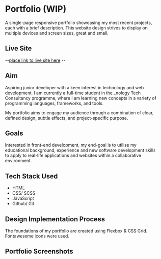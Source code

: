# Portfolio (WIP)

A single-page responsive portfolio showcasing my most recent projects, each with a brief description. This website design strives to display on multiple devices and screen sizes, great and small.

## Live Site

--[place link to live site here]() --

## Aim

Aspiring junior developer with a keen interest in technology and web development. I am currently a full-time student in the \_nology Tech Consultancy programme, where I am learning new concepts in a variety of programming languages, frameworks, and tools.

My portfolio aims to engage my audience through a combination of clear, defined design, subtle effects, and project-specific purpose.

## Goals

Interested in front-end development, my end-goal is to utilise my educational background, experience and new software development skills to apply to real-life applications and websites within a collaborative environment.

## Tech Stack Used

-   HTML
-   CSS/ SCSS
-   JavaScript
-   Github/ Git

## Design Implementation Process

The foundations of my portfolio are created using Flexbox & CSS Grid. Fontawesome icons were used.

<Insert rough initial design >

## Portfolio Screenshots
